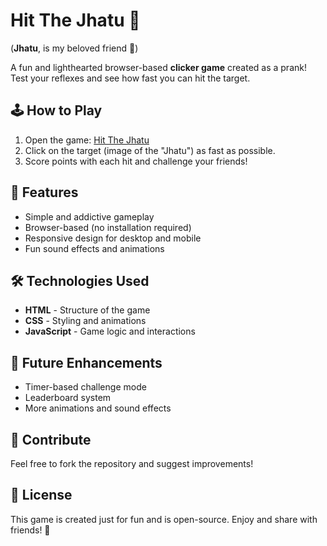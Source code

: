 # Hit The Jhatu 🎯  
(**Jhatu**, is my beloved friend 🌝)

A fun and lighthearted browser-based **clicker game** created as a prank! Test your reflexes and see how fast you can hit the target.  

## 🕹️ How to Play  
1. Open the game: [Hit The Jhatu](https://hakkanshah.github.io/Hit-The-Jhatu/)  
2. Click on the target (image of the "Jhatu") as fast as possible.  
3. Score points with each hit and challenge your friends!  

## 🚀 Features  
- Simple and addictive gameplay  
- Browser-based (no installation required)  
- Responsive design for desktop and mobile  
- Fun sound effects and animations  

## 🛠️ Technologies Used  
- **HTML** - Structure of the game  
- **CSS** - Styling and animations  
- **JavaScript** - Game logic and interactions  
  
## 📌 Future Enhancements  
- Timer-based challenge mode  
- Leaderboard system  
- More animations and sound effects  

## 📢 Contribute  
Feel free to fork the repository and suggest improvements!  

## 📜 License  
This game is created just for fun and is open-source. Enjoy and share with friends! 🎉
